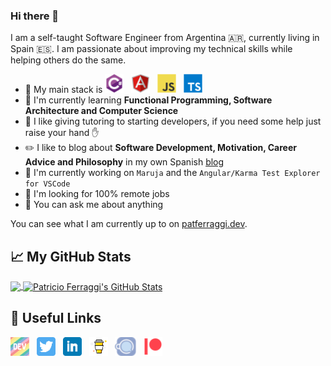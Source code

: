 ### Hi there 👋

I am a self-taught Software Engineer from Argentina 🇦🇷, currently living in Spain 🇪🇸. I am passionate about improving my technical skills while helping others do the same.

- 🔭 My main stack is
  <img src="https://raw.githubusercontent.com/devicons/devicon/master/icons/csharp/csharp-original.svg" alt="csharp"  height="30"/>&nbsp;&nbsp;
  <img src="https://raw.githubusercontent.com/devicons/devicon/master/icons/angularjs/angularjs-original.svg" alt="angular" height="30"/>&nbsp;&nbsp;
  <img src="https://raw.githubusercontent.com/devicons/devicon/master/icons/javascript/javascript-original.svg" alt="javascript" height="30"/>&nbsp;&nbsp;
  <img src="https://raw.githubusercontent.com/devicons/devicon/master/icons/typescript/typescript-original.svg" alt="typescript" height="30"/>
- 🌱 I'm currently learning **Functional Programming, Software Architecture and Computer Science**
- 👯 I like giving tutoring to starting developers, if you need some help just raise your hand ✋
- ✏️ I like to blog about **Software Development, Motivation, Career Advice and Philosophy** in my own Spanish [blog](https://www.patferraggi.dev/blog)
- 🔭 I'm currently working on `Maruja` and the `Angular/Karma Test Explorer for VSCode`
- 🤔 I'm looking for 100% remote jobs
- 💬 You can ask me about anything

You can see what I am currently up to on [patferraggi.dev](https://www.patferraggi.dev).

## &#x1f4c8; My GitHub Stats

<a href="https://github.com/raagh/raagh">
  <img align="center" src="https://github-readme-stats.vercel.app/api/top-langs/?username=raagh&hide=java,html" />
</a>

<a href="https://github.com/raagh/raagh">
  <img align="center" src="https://github-readme-stats.vercel.app/api?username=raagh&show_icons=true&line_height=27&count_private=true" alt="Patricio Ferraggi's GitHub Stats" />
</a>

## 📇 Useful Links

<p align='left'>
<a href="https://dev.to/patferraggi"><img height="30" src="https://github.com/Raagh/Raagh/raw/master/dev.png?raw=true"></a>&nbsp;&nbsp;
<a href="https://twitter.com/patferraggi"><img height="30" src="https://github.com/Raagh/Raagh/raw/master/twitter.png?raw=true"></a>&nbsp;&nbsp;
<a href="https://www.linkedin.com/in/patricio-ferraggi-ares/"><img height="30" src="https://github.com/Raagh/Raagh/raw/master/linkedin.png?raw=true"></a>&nbsp;&nbsp;
<a href="https://buymeacoffee.com/Iul0hT2"><img height="30" src="https://github.com/Raagh/Raagh/raw/master/by-me-a-coffee.png?raw=true"></a>&nbsp;&nbsp;
<a href="https://cafecito.app/patferraggi"><img height="30" src="https://github.com/Raagh/Raagh/raw/master/cafecito_logo.png?raw=true"></a>&nbsp;&nbsp;
<a href="https://www.patreon.com/patferraggi"><img height="30" src="https://github.com/Raagh/Raagh/raw/master/patreon.png?raw=true"></a>
</p>
